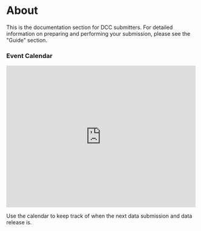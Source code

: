 # About

This is the documentation section for DCC submitters. For detailed information on preparing and performing your submission, please see the "Guide" section.

### Event Calendar

<iframe src="https://www.google.com/calendar/embed?src=icgcportal%40gmail.com&ctz=America/Toronto&mode=agenda&dates=20150801/20151030" style="border: 0" width="500" height="375" frameborder="0" scrolling="no"></iframe>

Use the calendar to keep track of when the next data submission and data release is.
